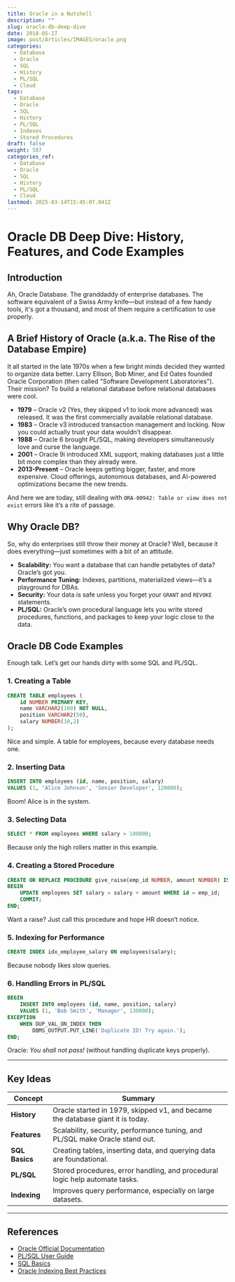 ```yaml
---
title: Oracle in a Nutshell
description: ""
slug: oracle-db-deep-dive
date: 2018-05-17
image: post/Articles/IMAGES/oracle.png
categories:
  - Database
  - Oracle
  - SQL
  - History
  - PL/SQL
  - Cloud
tags:
  - Database
  - Oracle
  - SQL
  - History
  - PL/SQL
  - Indexes
  - Stored Procedures
draft: false
weight: 587
categories_ref:
  - Database
  - Oracle
  - SQL
  - History
  - PL/SQL
  - Cloud
lastmod: 2025-03-14T15:45:07.041Z
---
```

# Oracle DB Deep Dive: History, Features, and Code Examples

## Introduction

Ah, Oracle Database. The granddaddy of enterprise databases. The software equivalent of a Swiss Army knife—but instead of a few handy tools, it's got a thousand, and most of them require a certification to use properly.

<!-- 
This is your deep dive into Oracle Database: its history, its quirks, and some juicy code examples. -->

## A Brief History of Oracle (a.k.a. The Rise of the Database Empire)

It all started in the late 1970s when a few bright minds decided they wanted to organize data better. Larry Ellison, Bob Miner, and Ed Oates founded Oracle Corporation (then called "Software Development Laboratories"). Their mission? To build a relational database before relational databases were cool.

* **1979** – Oracle v2 (Yes, they skipped v1 to look more advanced) was released. It was the first commercially available relational database.
* **1983** – Oracle v3 introduced transaction management and locking. Now you could actually trust your data wouldn’t disappear.
* **1988** – Oracle 6 brought PL/SQL, making developers simultaneously love and curse the language.
* **2001** – Oracle 9i introduced XML support, making databases just a little bit more complex than they already were.
* **2013-Present** – Oracle keeps getting bigger, faster, and more expensive. Cloud offerings, autonomous databases, and AI-powered optimizations became the new trends.

And here we are today, still dealing with `ORA-00942: Table or view does not exist` errors like it’s a rite of passage.

## Why Oracle DB?

So, why do enterprises still throw their money at Oracle? Well, because it does everything—just sometimes with a bit of an attitude.

* **Scalability:** You want a database that can handle petabytes of data? Oracle’s got you.
* **Performance Tuning:** Indexes, partitions, materialized views—it’s a playground for DBAs.
* **Security:** Your data is safe unless you forget your `GRANT` and `REVOKE` statements.
* **PL/SQL:** Oracle’s own procedural language lets you write stored procedures, functions, and packages to keep your logic close to the data.

## Oracle DB Code Examples

Enough talk. Let’s get our hands dirty with some SQL and PL/SQL.

### 1. Creating a Table

```sql
CREATE TABLE employees (
    id NUMBER PRIMARY KEY,
    name VARCHAR2(100) NOT NULL,
    position VARCHAR2(50),
    salary NUMBER(10,2)
);
```

Nice and simple. A table for employees, because every database needs one.

### 2. Inserting Data

```sql
INSERT INTO employees (id, name, position, salary)
VALUES (1, 'Alice Johnson', 'Senior Developer', 120000);
```

Boom! Alice is in the system.

### 3. Selecting Data

```sql
SELECT * FROM employees WHERE salary > 100000;
```

Because only the high rollers matter in this example.

### 4. Creating a Stored Procedure

```sql
CREATE OR REPLACE PROCEDURE give_raise(emp_id NUMBER, amount NUMBER) IS
BEGIN
    UPDATE employees SET salary = salary + amount WHERE id = emp_id;
    COMMIT;
END;
```

Want a raise? Just call this procedure and hope HR doesn’t notice.

### 5. Indexing for Performance

```sql
CREATE INDEX idx_employee_salary ON employees(salary);
```

Because nobody likes slow queries.

### 6. Handling Errors in PL/SQL

```sql
BEGIN
    INSERT INTO employees (id, name, position, salary)
    VALUES (1, 'Bob Smith', 'Manager', 130000);
EXCEPTION
    WHEN DUP_VAL_ON_INDEX THEN
        DBMS_OUTPUT.PUT_LINE('Duplicate ID! Try again.');
END;
```

Oracle: *You shall not pass!* (without handling duplicate keys properly).

<!-- ## Conclusion

Oracle Database is a beast. It’s powerful, reliable, and packed with features. Sure, it can be expensive and occasionally frustrating, but it’s also the backbone of many enterprise applications worldwide.

If you’re diving into Oracle, be prepared to learn a lot—but also to flex some serious database skills along the way.

Happy querying! -->

***

## Key Ideas

| Concept        | Summary                                                                        |
| -------------- | ------------------------------------------------------------------------------ |
| **History**    | Oracle started in 1979, skipped v1, and became the database giant it is today. |
| **Features**   | Scalability, security, performance tuning, and PL/SQL make Oracle stand out.   |
| **SQL Basics** | Creating tables, inserting data, and querying data are foundational.           |
| **PL/SQL**     | Stored procedures, error handling, and procedural logic help automate tasks.   |
| **Indexing**   | Improves query performance, especially on large datasets.                      |

***

## References

* [Oracle Official Documentation](https://docs.oracle.com/en/database/)
* [PL/SQL User Guide](https://docs.oracle.com/en/database/oracle/oracle-database/19/lnpls/index.html)
* [SQL Basics](https://www.w3schools.com/sql/)
* [Oracle Indexing Best Practices](https://www.orafaq.com/wiki/Indexing)
